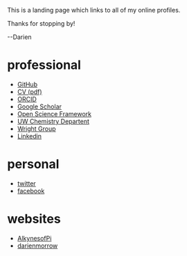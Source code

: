 This is a landing page which links to all of my online profiles.

Thanks for stopping by!

--Darien

# professional

- [GitHub](https://github.com/darienmorrow)
- [CV (pdf)](CV/CV.pdf)
- [ORCID](https://orcid.org/0000-0002-8922-8049)
- [Google Scholar](https://scholar.google.com/citations?user=a2ir-jsAAAAJ&hl=en)
- [Open Science Framework](https://osf.io/bcaer)
- [UW Chemistry Departent](https://www.chem.wisc.edu/users/dmorrow3)
- [Wright Group](https://wright.chem.wisc.edu/content/darien-morrow)
- [Linkedin](https://www.linkedin.com/in/darien-morrow-853559a1)

# personal

- [twitter](http://twitter.com/darienmorrow)
- [facebook](https://www.facebook.com/DarienMorrow)

# websites

- [AlkynesofPi](https://alkynesofpi.wordpress.com/)
- [darienmorrow](http://darienmorrow.com)


